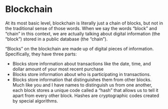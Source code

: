 # Blockchain
 At its most basic level, blockchain is literally just a chain of blocks, but not in the traditional sense of those words. When we say the words “block” and “chain” in this context, we are actually talking about digital information (the “block”) stored in a public database (the “chain”).

“Blocks” on the blockchain are made up of digital pieces of information. Specifically, they have three parts:
<ul>
<li>Blocks store information about transactions like the date, time, and dollar amount of your most recent purchase </li>
<li>Blocks store information about who is participating in transactions. </li>
<li>Blocks store information that distinguishes them from other blocks. Much like you and I have names to distinguish us from one another, each block stores a unique code called a “hash” that allows us to tell it apart from every other block. Hashes are cryptographic codes created by special algorithms. </li>